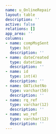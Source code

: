```yaml
---
name: u_OnlineRepair
layout: table
description: ''
active: false
relations: []
app_area: ''
columns:
- name: compMsgSent
  type: bit
  description: ''
- name: dateCreated
  type: datetime
  description: ''
- name: id
  type: int(4)
  description: ''
- name: OATicketNo
  type: varchar(50)
  description: ''
- name: rq_ref
  type: varchar(12)
  description: ''
- name: wo_ref
  type: varchar(12)
  description: ''
---
```


